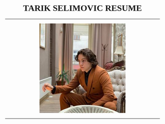 <html>
<head>
<script src="https://unpkg.com/typewriter-effect@latest/dist/core.js"></script>
<title> TARIK SELIMOVIC </title>
</head>
<style>
body {
font-family: Consolas;
background-image:url("bg.png");
}
.about{
position:relative;
display:flex;
}
.about-text{
  position:center;
}



img {
  border-radius: 50%;
}

</style>
<body>

<script>
alert('Welcome to the CV Page of Tarik Selimovic. This is a project for the course Web Development on IUS');
</script>
<h1> <center> TARIK SELIMOVIC RESUME </center> </h1>
<hr>

<center> <img src="tare.jpg"   alt="Photo of me"> 
  <hr>
 </center>
 <div id="about"></div>
    <script>
      var about = document.getElementById('about');

      var typewriter = new Typewriter(about, {
        loop: false,
		delay: 25
      });

      typewriter.typeString('My name is  Tarik Selimovic  and I was born in Sarajevo, Bosnia and Herzegovina in 1999. I am currently studying Computer Science on the Inernational University of Sarajevo.  I went to Musa Cazim Catic primary school, and my highschool was The First Bosniak Highschool, Cambridge. I also went to a music school called Mladen Pozajic, where I learned how to play the guitar and drums. I speak English, Bosnian, German and a bit of Turkish and Swedish. I am also fluent in Old Norse Language. On my first University year I started a private worldwide 5 digit bussines that sells and provides apparel and clothing. The name of my Company is  NORSE SOULS® . You will find my website on the link below.')
        .start();
    </script>

<hr>
</div>
 <center> <a href="https://www.norsesouls.com/" target="_blank">CLICK HERE TO VISIT NORSE SOULS! </a> </center>
&nbsp;
<center> <img src="ns1.bmp" > </center>
&nbsp;
<center> <a href="https://www.instagram.com/norsesouls/?hl=en/" target="_blank">OUR INSTAGRAM! </a> </center>
&nbsp;
<hr>
 <div id="company"></div>
    <script>
      var company = document.getElementById('company');

      var typewriter = new Typewriter(company, {
        loop: false,
		delay: 25
      });

      typewriter.typeString('I established this community a year ago because of my life-long passion for heathen/norse culture, to meet like-minded people and promote the old ways for all modern-day vikings. My quest for knowledge and to find out more about the culture has brought the page and brand now to where it is - a overwhelmingly large community of heathens that follow my own passion and goals of promoting the old ways, which is, in all actuality, my main reason for keeping up the page, community and establishing the Norse Souls brand - to bring heathenism into the mainstream and to enlighten the bigger populace about it, to share my own and my friends ideas with other heathens around the globe.')
        .start();
    </script>
<hr>
<table border="4" cellpadding="2" cellspacing="2" width="100%">
<tr>
<td>TARIK SELIMOVIC</td>
<td>180302001</td>
</tr>
</table>
<center>
<h3>Click on the tabs below:</h3>
  <div class="tab">
    <a href="https://www.facebook.com/tarik.selimovic.560" target="_blank"><button >Facebook</button></a>
    <a href="https://www.instagram.com/elcakfo/?hl=en/" target="_blank"><button >Instagram</button></a>
    <a href="https://goo.gl/maps/q9AAw2KfkFwH9WqU9" target="_blank"><button>Location</button></a>
  </div>

  <div id="About me" class="tabcontent">
    <h3>Student </h3>
  </div>

  <div id="Norse Souls" class="tabcontent">
    <h3>My Company </h3>
  </div>

  <div id="Contact me" class="tabcontent">
    <h3>support@norsesouls.com</h3>
</div>
</center>
</body>
</html>
<script>
function clickHandle(evt, tabName) {
  let i, tabcontent, tablinks;

  tabcontent = document.getElementsByClassName("tabcontent");
  for (i = 0; i < tabcontent.length; i++) {
    tabcontent[i].style.display = "none";
  }

  tablinks = document.getElementsByClassName("tablinks");
  for (i = 0; i < tablinks.length; i++) {
    tablinks[i].className = tablinks[i].className.replace(" active", "");
  }

  document.getElementById(tabName).style.display = "block";
  evt.currentTarget.className += " active";
}


